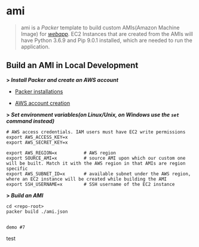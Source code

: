 # ami

> ami is a *Packer* template to build custom AMIs(Amazon Machine Image) for *[webapp](https://github.com/gaoxiaob-fall2020/webapp.git)*. EC2 Instances that are created from the AMIs will have Python 3.6.9 and Pip 9.0.1 installed, which are needed to run the application. 

## Build an AMI in Local Development

**> *Install Packer and create an AWS account***
* [Packer installations](https://learn.hashicorp.com/tutorials/packer/getting-started-install?in=packer/getting-started)

* [AWS account creation](https://aws.amazon.com/free/?all-free-tier.sort-by=item.additionalFields.SortRank&all-free-tier.sort-order=asc)

**> *Set environment variables(on Linux/Unix, on Windows use the <code>set</code> command instead)***
  
    # AWS access credentials. IAM users must have EC2 write permissions
    export AWS_ACCESS_KEY=x      
    export AWS_SECRET_KEY=x
    
    export AWS_REGION=x          # AWS region
    export SOURCE_AMI=x          # source AMI upon which our custom one will be built. Match it with the AWS region in that AMIs are region specific
    export AWS_SUBNET_ID=x       # available subnet under the AWS region, where an EC2 instance will be created while building the AMI
    export SSH_USERNAME=x        # SSH username of the EC2 instance
    

**> *Build an AMI***

    cd <repo-root>
    packer build ./ami.json


    demo #7
test